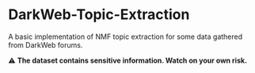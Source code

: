 # DarkWeb-Topic-Extraction

A basic implementation of NMF topic extraction for some data gathered from DarkWeb forums.

:warning: **The dataset contains sensitive information. Watch on your own risk.**
